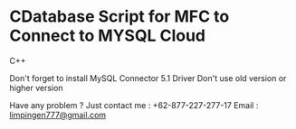 # CDatabase Script for MFC to Connect to MYSQL Cloud
 C++

Don't forget to install MySQL Connector 5.1 Driver
Don't use old version or higher version

Have any problem ? Just contact me : +62-877-227-277-17
Email : limpingen777@gmail.com
